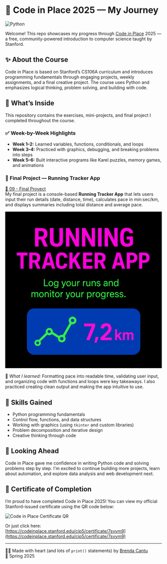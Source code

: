 # 🌟 Code in Place 2025 — My Journey

![Python](https://img.shields.io/badge/Python-3.x-blue?logo=python&logoColor=white)

Welcome! This repo showcases my progress through [Code in Place](https://codeinplace.stanford.edu/) 2025 — a free, community-powered introduction to computer science taught by Stanford.

## ✨ About the Course

Code in Place is based on Stanford’s CS106A curriculum and introduces programming fundamentals through engaging projects, weekly assignments, and a final creative project. The course uses Python and emphasizes logical thinking, problem solving, and building with code.

## 🧩 What’s Inside

This repository contains the exercises, mini-projects, and final project I completed throughout the course.

### ✅ Week-by-Week Highlights

- **Week 1–2:** Learned variables, functions, conditionals, and loops  
- **Week 3–4:** Practiced with graphics, debugging, and breaking problems into steps  
- **Week 5–6:** Built interactive programs like Karel puzzles, memory games, and animations  

### 🏁 Final Project — Running Tracker App

[📂 09 - Final Proyect](./09%20-%20Final%20Proyect/)  
My final project is a console-based **Running Tracker App** that lets users input their run details (date, distance, time), calculates pace in min:sec/km, and displays summaries including total distance and average pace.

![Running Tracker App](./09%20-%20Final%20Proyect/Image.png)

🧠 *What I learned:* Formatting pace into readable time, validating user input, and organizing code with functions and loops were key takeaways. I also practiced creating clean output and making the app intuitive to use.

## 🎯 Skills Gained

- Python programming fundamentals  
- Control flow, functions, and data structures  
- Working with graphics (using `tkinter` and custom libraries)  
- Problem decomposition and iterative design  
- Creative thinking through code  

## 🚀 Looking Ahead

Code in Place gave me confidence in writing Python code and solving problems step by step. I'm excited to continue building more projects, learn about automation, and explore data analysis and web development next.

## 🏅 Certificate of Completion

I’m proud to have completed Code in Place 2025! You can view my official Stanford-issued certificate using the QR code below:

![Code in Place Certificate QR](https://github.com/BrendaCantuL/Images/blob/main/Code-In-Place%202025%20Certificate%20QR.png)

Or just click here: [https://codeinplace.stanford.edu/cip5/certificate/7svym9](https://codeinplace.stanford.edu/cip5/certificate/7svym9)

---

👩‍💻 Made with heart (and lots of `print()` statements) by [Brenda Cantu](https://github.com/BrendaCantuL)  
📅 Spring 2025
